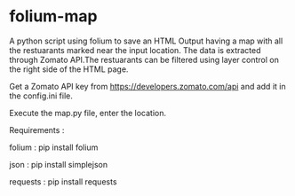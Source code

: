 # folium-map

A python script using folium to save an HTML Output having a map with all the restuarants marked near the input location.
The data is extracted through Zomato API.The restuarants can be filtered using layer control on the right side of the HTML page.

Get a Zomato API key from https://developers.zomato.com/api and add it in the config.ini file.

Execute the map.py file, enter the location.

Requirements :

folium : pip install folium

json : pip install simplejson

requests : pip install requests
